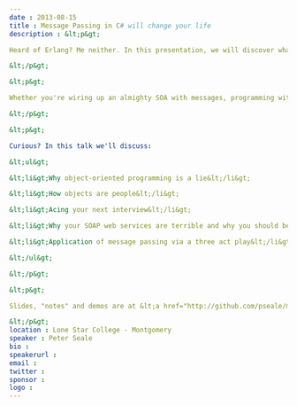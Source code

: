 ```yaml
---
date : 2013-08-15
title : Message Passing in C# will change your life
description : &lt;p&gt;
Heard of Erlang? Me neither. In this presentation, we will discover what message passing means for .NET developers, through interactive demos with the audience. Think Gallagher comedy shows.
&lt;/p&gt;
&lt;p&gt;
Whether you're wiring up an almighty SOA with messages, programming with Actors, or if you just want to understand the C# event keyword, this talk is for you.  
&lt;/p&gt;
&lt;p&gt;
Curious? In this talk we'll discuss:
&lt;ul&gt;
&lt;li&gt;Why object-oriented programming is a lie&lt;/li&gt;
&lt;li&gt;How objects are people&lt;/li&gt;
&lt;li&gt;Acing your next interview&lt;/li&gt;
&lt;li&gt;Why your SOAP web services are terrible and why you should be ashamed of yourself&lt;/li&gt;
&lt;li&gt;Application of message passing via a three act play&lt;/li&gt;
&lt;/ul&gt;
&lt;/p&gt;
&lt;p&gt;
Slides, "notes" and demos are at &lt;a href="http://github.com/pseale/message-passing-presentation" target="_blank"&gt;http://github.com/pseale/message-passing-presentation&lt;/a&gt;
&lt;/p&gt;
location : Lone Star College - Montgomery
speaker : Peter Seale
bio : 
speakerurl : 
email : 
twitter : 
sponsor : 
logo : 
---
```

